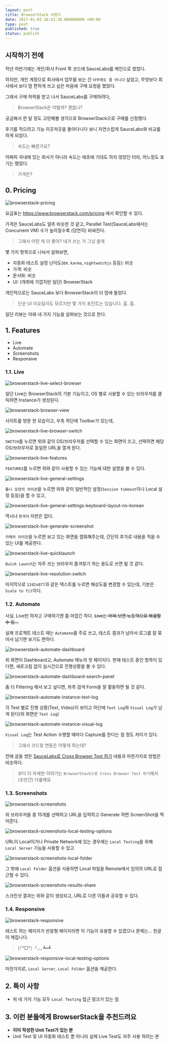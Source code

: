 ```yaml
---
layout: post
title: BrowserStack 사용기
date: 2017-01-03 16:53:38.000000000 +09:00
type: post
published: true
status: publish
---
```


## 시작하기 전에

작년 하반기에는 개인/회사 Front 쪽 코드에 SauceLabs를 메인으로 썼었다.

하지만, 개인 계정으로 회사에서 업무를 보는 건 `아무래도 좀 아니다` 싶었고, 무엇보다 회사에서 보다 맘 편하게 쓰고 싶은 마음에 구매 요청을 했었다.

그래서 구매 허락을 받고 나서 SauceLabs를 구매하려다,

> BrowserStack은 어떨까? 괜찮나?

궁금해서 한 달 정도 고민해볼 생각으로 BrowserStack으로 구매를 신청했다.

후기를 적으려고 기능 이곳저곳을 돌아다니다 보니 자연스럽게 SauceLabs와 비교를 하게 되었다.

> 속도는 빠른가요?

어짜피 국내에 있는 회사가 아니라 속도는 애초에 기대도 하지 않았던 터라, 어느정도 포기는 했었다.

> 가격은?

## 0. Pricing

![browserstack-pricing](../images/2017/01/03/browserstack-pricing.png)

요금표는 https://www.browserstack.com/pricing 에서 확인할 수 있다.

가격은 SauceLabs도 얼추 비슷한 것 같고, Parallel Test(SauceLabs에서는 Concurrent VM) 수가 높아질수록 (당연히) 비싸진다.

> 그래서 어떤 게 더 좋아? 네가 쓰는 거 그냥 쓸게

몇 가지 항목으로 나눠서 살펴보면,

- 자동화 테스트 설정 난이도(ex. `karma`, `nightwatchjs` 등등): 비슷
- 가격: 비슷
- 문서화: 비슷
- UI: (개취에 가깝지만 일단) BrowserStack

개인적으로는 SauceLabs 보다 BrowserStack이 더 맘에 들었다.

> 단순 UI 이슈일지도 모르지만 몇 가지 포인트는 있습니다. 흠. 흠.

일단 리뷰는 아래 네 가지 기능을 살펴보는 것으로 한다.

## 1. Features
- Live
- Automate
- Screenshots
- Responsive

### 1.1. Live

![browserstack-live-select-browser](../images/2017/01/03/browserstack-live-select-browser.png)

일단 Live는 BrowserStack의 기본 기능이고, OS 별로 사용할 수 있는 브라우저를 클릭하면 Instance가 생성된다.

![browserstack-browser-view](../images/2017/01/03/browserstack-browser-view.png)

사이트를 방문 한 모습이고, 우측 하단에 Toolbar가 있는데,

![browserstack-live-browser-switch](../images/2017/01/03/browserstack-live-browser-switch.png)

`SWITCH`를 누르면 위와 같이 OS/브라우저를 선택할 수 있는 화면이 뜨고, 선택하면 해당 OS/브라우저로 동일한 URL을 열게 된다.

![browserstack-live-features](../images/2017/01/03/browserstack-live-features.png)

`FEATURES`를 누르면 위와 같이 사용할 수 있는 기능에 대한 설명을 볼 수 있다.

![browserstack-live-general-settings](../images/2017/01/03/browserstack-live-general-settings.png)

`톱니 모양의 아이콘`을 누르면 위와 같이 일반적인 설정(`Session timeout`이나 Local 설정 등등)을 할 수 있고,

![browserstack-live-general-settings-keyboard-layout-no-korean](../images/2017/01/03/browserstack-live-general-settings-keyboard-layout-no-korean.png)

역시나 `한국어` 자판은 없다.

![browserstack-live-generate-screenshot](../images/2017/01/03/browserstack-live-generate-screenshot.png)

`카메라 아이콘`을 누르면 보고 있는 화면을 캡춰해주는데, 간단히 추가로 내용을 적을 수 있는 UI를 제공한다.

![browserstack-live-quicklaunch](../images/2017/01/03/browserstack-live-quicklaunch.png)

`Quick Launch`는 자주 쓰는 브라우저 즐겨찾기 하는 용도로 쓰면 될 것 같다.

![browserstack-live-resolution-switch](../images/2017/01/03/browserstack-live-resolution-switch.png)

마지막으로 `1242x877`과 같은 텍스트를 누르면 해상도를 변경할 수 있는데, 기본은 `Scale to fit`이다.

### 1.2. Automate
사실, Live만 하자고 구매하기엔 좀 아깝긴 하다. ~~Live는 어찌 보면 노동력으로 해결할 수 있...~~

실제 프로젝트 테스트 때는 `Automate`를 주로 쓰고, 테스트 결과가 남아서 로그를 잘 묶어서 남기면 보기도 편하다.

![browserstack-automate-dashboard](../images/2017/01/03/browserstack-automate-dashboard.png)

위 화면이 Dashboard고, Automate 메뉴의 첫 페이지다. 현재 테스트 중인 항목이 있다면, 새로고침 없이 실시간으로 진행상황을 볼 수 있다.

![browserstack-automate-dashboard-search-panel](../images/2017/01/03/browserstack-automate-dashboard-search-panel.png)

좀 더 Filtering 해서 보고 싶다면, 좌측 검색 Form을 잘 활용하면 될 것 같다.

![browserstack-automate-instance-text-log](../images/2017/01/03/browserstack-automate-instance-text-log.png)

각 Test 별로 진행 상황(Text, Video)이 보이고 하단에 `Text Log`와 `Visual Log`가 남게 된다(위 화면은 `Text Log`)

![browserstack-automate-instance-visual-log](../images/2017/01/03/browserstack-automate-instance-visual-log.png)

`Visual Log`는 Test Action 수행할 때마다 Capture를 한다는 점 정도 차이가 있다.

> 그래서 코드랑 연동은 어떻게 하는데?

전에 글을 썼든 [SauceLabs로 Cross Browser Test 하기](https://kyungw00k.github.io/2016/09/05/SauceLabs%EB%A1%9C-cross-browser-test-%ED%95%98%EA%B8%B0/) 내용과 마찬가지로 방법은 비슷하다.

> 보다 더 자세한 이야기는 `BrowserStack으로 Cross Browser Test 하기`에서 (조만간) 다룰께요

### 1.3. Screenshots
![browserstack-screenshots](../images/2017/01/03/browserstack-screenshots.png)

위 브라우저들 중 15개를 선택하고 URL을 입력하고 Generate 하면 ScreenShot을 찍어준다.

![browserstack-screenshots-local-testing-options](../images/2017/01/03/browserstack-screenshots-local-testing-options.png)

URL이 Local이거나 Private Network에 있는 경우에는 `Local Testing`을 위해 `Local Server` 기능을 사용할 수 있고

![browserstack-screenshots-local-folder](../images/2017/01/03/browserstack-screenshots-local-folder.png)

그 밖에 `Local Folder` 옵션을 사용하면 Local 파일을 Remote에서 임의의 URL로 접근할 수 있다.

![browserstack-screenshots-results-share](../images/2017/01/03/browserstack-screenshots-results-share.png)

스크린샷 결과는 위와 같이 생성되고, URL로 다른 이들과 공유할 수 있다.

### 1.4. Responsive
![browserstack-responsive](../images/2017/01/03/browserstack-responsive.png)

테스트 하는 페이지가 반응형 페이지라면 이 기능이 유용할 수 있겠으나 문제는... 한글이 깨집니다.

> (╯°□°）╯︵ ┻━┻

![browserstack-responsive-local-testing-options](../images/2017/01/03/browserstack-responsive-local-testing-options.png)

마찬가지로, `Local Server`, `Local Folder` 옵션을 제공한다.

## 2. 특이 사항
- 위 네 가지 기능 모두 `Local Testing` 접근 링크가 있는 점

## 3. 이런 분들에게 BrowserStack을 추천드려요
- **이미 작성한 Unit Test가 있는 분**
- Unit Test 및 UI 자동화 테스트 뿐 아니라 실제 Live Test도 자주 사용 하려는 분
